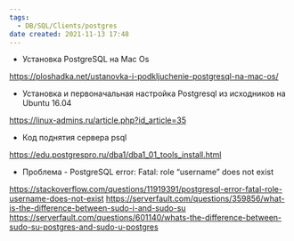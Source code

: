 ```yaml
---
tags:
  - DB/SQL/Clients/postgres
date created: 2021-11-13 17:48
---
```


- Установка PostgreSQL на Mac Os

<https://ploshadka.net/ustanovka-i-podkljuchenie-postgresql-na-mac-os/>

- Установка и первоначальная настройка Postgresql из исходников на Ubuntu 16.04

<https://linux-admins.ru/article.php?id_article=35>

- Код поднятия сервера psql

<https://edu.postgrespro.ru/dba1/dba1_01_tools_install.html>

- Проблема - PostgreSQL error: Fatal: role “username” does not exist

<https://stackoverflow.com/questions/11919391/postgresql-error-fatal-role-username-does-not-exist>
<https://serverfault.com/questions/359856/what-is-the-difference-between-sudo-i-and-sudo-su>
<https://serverfault.com/questions/601140/whats-the-difference-between-sudo-su-postgres-and-sudo-u-postgres>
